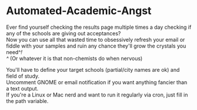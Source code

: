 # Automated-Academic-Angst
Ever find yourself checking the results page multiple times a day checking if any of the schools are giving out acceptances?  
Now you can use all that wasted time to obsessively refresh your email or fiddle with your samples and ruin any chance they'll grow the crystals you need^*!  
^* (Or whatever it is that non-chemists do when nervous)

You'll have to define your target schools (partial/city names are ok) and field of study.  
Uncomment GNOME or email notification if you want anything fancier than a text output.  
If you're a Linux or Mac nerd and want to run it regularly via cron, just fill in the path variable.
